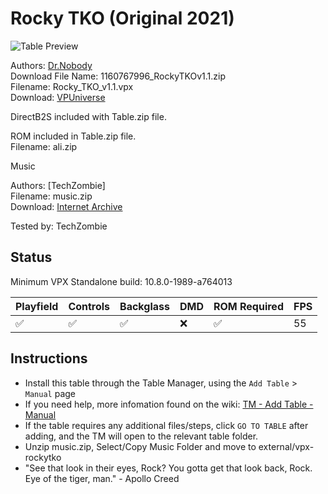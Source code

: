 # Rocky TKO (Original 2021)

![Table Preview](../../images/vpx-rocky-preview.jpg)

Authors: [Dr.Nobody](https://vpuniverse.com/profile/31560-drnobody/)  
Download File Name: 1160767996_RockyTKOv1.1.zip  
Filename: Rocky_TKO_v1.1.vpx  
Download: [VPUniverse](https://vpuniverse.com/files/file/7604-rocky-tko-tribute/)

DirectB2S included with Table.zip file. 

ROM included in Table.zip file.  
Filename: ali.zip

Music

Authors: [TechZombie]  
Filename: music.zip  
Download: [Internet Archive](https://archive.org/details/music_202501)

Tested by: TechZombie

## Status 

Minimum VPX Standalone build: 10.8.0-1989-a764013

| Playfield | Controls | Backglass | DMD | ROM Required | FPS | 
|-----------|----------|-----------|-----|--------------|-----|
| :white_check_mark: | :white_check_mark: | :white_check_mark: | :x: | :white_check_mark: | 55 |

## Instructions

- Install this table through the Table Manager, using the `Add Table` > `Manual` page
- If you need help, more infomation found on the wiki: [TM - Add Table - Manual](https://github.com/LegendsUnchained/vpx-standalone-alp4k/wiki/%5B04%5D-%F0%9F%A7%A1-TM-%E2%80%90-Other-Features#add-table---manual)
- If the table requires any additional files/steps, click `GO TO TABLE` after adding, and the TM will open to the relevant table folder.
- Unzip music.zip, Select/Copy Music Folder and move to external/vpx-rockytko
- "See that look in their eyes, Rock? You gotta get that look back, Rock. Eye of the tiger, man." - Apollo Creed

